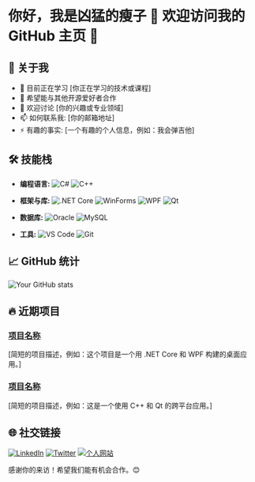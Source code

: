 # 你好，我是凶猛的瘦子 👋 欢迎访问我的 GitHub 主页 👋

## 🚀 关于我

- 🌱 目前正在学习 [你正在学习的技术或课程]
- 👯 希望能与其他开源爱好者合作
- 💬 欢迎讨论 [你的兴趣或专业领域]
- 📫 如何联系我: [你的邮箱地址]
- ⚡ 有趣的事实: [一个有趣的个人信息，例如：我会弹吉他]

## 🛠 技能栈

- **编程语言:** 
  ![C#](https://img.shields.io/badge/-C%23-239120?style=flat&logo=c-sharp&logoColor=white)
  ![C++](https://img.shields.io/badge/-C++-00599C?style=flat&logo=c%2B%2B&logoColor=white)
  
- **框架与库:** 
  ![.NET Core](https://img.shields.io/badge/-.NET%20Core-512BD4?style=flat&logo=.net&logoColor=white)
  ![WinForms](https://img.shields.io/badge/-WinForms-0078D6?style=flat&logo=windows&logoColor=white)
  ![WPF](https://img.shields.io/badge/-WPF-512BD4?style=flat&logo=.net&logoColor=white)
  ![Qt](https://img.shields.io/badge/-Qt-41CD52?style=flat&logo=qt&logoColor=white)
  
- **数据库:** 
  ![Oracle](https://img.shields.io/badge/-Oracle-F80000?style=flat&logo=oracle&logoColor=white)
  ![MySQL](https://img.shields.io/badge/-MySQL-4479A1?style=flat&logo=mysql&logoColor=white)
  
- **工具:** 
  ![VS Code](https://img.shields.io/badge/-VS%20Code-007ACC?style=flat&logo=visual-studio-code&logoColor=white)
  ![Git](https://img.shields.io/badge/-Git-F05032?style=flat&logo=git&logoColor=white)

## 📈 GitHub 统计

![Your GitHub stats](https://github-readme-stats.vercel.app/api?username=yourusername&show_icons=true&hide_title=true)

## 🔥 近期项目

### [项目名称](项目链接)
[简短的项目描述，例如：这个项目是一个用 .NET Core 和 WPF 构建的桌面应用。]

### [项目名称](项目链接)
[简短的项目描述，例如：这是一个使用 C++ 和 Qt 的跨平台应用。]

## 🌐 社交链接

[![LinkedIn](https://img.shields.io/badge/-LinkedIn-0077B5?style=flat&logo=linkedin&logoColor=white)](你的LinkedIn链接) 
[![Twitter](https://img.shields.io/badge/-Twitter-1DA1F2?style=flat&logo=twitter&logoColor=white)](你的Twitter链接) 
[![个人网站](https://img.shields.io/badge/-Website-000000?style=flat&logo=About.me&logoColor=white)](你的个人网站链接) 

感谢你的来访！希望我们能有机会合作。😊
